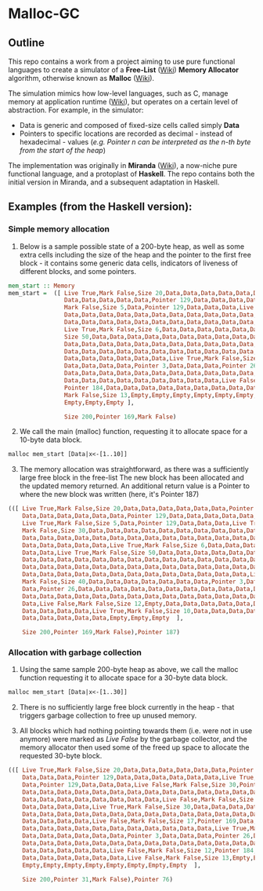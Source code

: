 # Malloc-GC

## Outline 
This repo contains a work from a project aiming to use pure functional languages to create a simulator of a **Free-List** ([Wiki](https://en.wikipedia.org/wiki/Free_list)) **Memory Allocator** algorithm, otherwise known as **Malloc** ([Wiki](https://en.wikipedia.org/wiki/Memory_management#DYNAMIC)). 

The simulation mimics how low-level languages, such as C, manage memory at application runtime ([Wiki](https://en.wikipedia.org/wiki/C_dynamic_memory_allocation)), but operates on a certain level of abstraction. For example, in the simulator:
* Data is generic and composed of fixed-size cells called simply **Data**
* Pointers to specific locations are recorded as decimal - instead of hexadecimal - values (*e.g. Pointer n can be interpreted as the n-th byte from the start of the heap*)

The implementation was originally in **Miranda** ([Wiki](https://en.wikipedia.org/wiki/Miranda_(programming_language))), a now-niche pure functional language, and a protoplast of **Haskell**. The repo contains both the initial version in Miranda, and a subsequent adaptation in Haskell. 

## Examples (from the Haskell version):

### Simple memory allocation

1. Below is a sample possible state of a 200-byte heap, as well as some extra cells including the size of the heap and the pointer to the first free block - it contains some generic data cells, indicators of liveness of different blocks, and some pointers.
```haskell
mem_start :: Memory
mem_start =  ([ Live True,Mark False,Size 20,Data,Data,Data,Data,Data,Data,Pointer 26,Data,
                Data,Data,Data,Data,Data,Pointer 129,Data,Data,Data,Data,Data,Data,Live True,
                Mark False,Size 5,Data,Pointer 129,Data,Data,Data,Live True,Mark False,Size 30,
                Data,Data,Data,Data,Data,Data,Data,Data,Data,Data,Data,Data,Data,Data,Data,
                Data,Data,Data,Data,Data,Data,Data,Data,Data,Data,Data,Data,Data,Data,Data,
                Live True,Mark False,Size 6,Data,Data,Data,Data,Data,Data,Live True,Mark False,
                Size 50,Data,Data,Data,Data,Data,Data,Data,Data,Data,Data,Data,Data,Data,Data,
                Data,Data,Data,Data,Data,Data,Data,Data,Data,Data,Data,Data,Data,Data,Data,
                Data,Data,Data,Data,Data,Data,Data,Data,Data,Data,Data,Data,Data,Data,Data,
                Data,Data,Data,Data,Data,Data,Live True,Mark False,Size 40,Data,Data,Data,
                Data,Data,Data,Data,Pointer 3,Data,Data,Data,Pointer 26,Data,Data,Data,Data,
                Data,Data,Data,Data,Data,Data,Data,Data,Data,Data,Data,Data,Data,Data,Data,
                Data,Data,Data,Data,Data,Data,Data,Data,Data,Live False,Mark False,Size 12,
                Pointer 184,Data,Data,Data,Data,Data,Data,Data,Data,Data,Data,Data,Live False,
                Mark False,Size 13,Empty,Empty,Empty,Empty,Empty,Empty,Empty,Empty,Empty,Empty,
                Empty,Empty,Empty ],

                Size 200,Pointer 169,Mark False)
```
2. We call the main (malloc) function, requesting it to allocate space for a 10-byte data block.
```haskell
malloc mem_start [Data|x<-[1..10]]
```

3. The memory allocation was straightforward, as there was a sufficiently large free block in the free-list The new block has been allocated and the updated memory returned. An additional return value is a Pointer to where the new block was written (here, it's Pointer 187)
```haskell
(([ Live True,Mark False,Size 20,Data,Data,Data,Data,Data,Data,Pointer 26,
    Data,Data,Data,Data,Data,Data,Pointer 129,Data,Data,Data,Data,Data,Data,
    Live True,Mark False,Size 5,Data,Pointer 129,Data,Data,Data,Live True,
    Mark False,Size 30,Data,Data,Data,Data,Data,Data,Data,Data,Data,Data,Data,
    Data,Data,Data,Data,Data,Data,Data,Data,Data,Data,Data,Data,Data,Data,
    Data,Data,Data,Data,Data,Live True,Mark False,Size 6,Data,Data,Data,Data,
    Data,Data,Live True,Mark False,Size 50,Data,Data,Data,Data,Data,Data,Data,
    Data,Data,Data,Data,Data,Data,Data,Data,Data,Data,Data,Data,Data,Data,Data,
    Data,Data,Data,Data,Data,Data,Data,Data,Data,Data,Data,Data,Data,Data,Data,
    Data,Data,Data,Data,Data,Data,Data,Data,Data,Data,Data,Data,Data,Live True,
    Mark False,Size 40,Data,Data,Data,Data,Data,Data,Data,Pointer 3,Data,Data,
    Data,Pointer 26,Data,Data,Data,Data,Data,Data,Data,Data,Data,Data,Data,Data,
    Data,Data,Data,Data,Data,Data,Data,Data,Data,Data,Data,Data,Data,Data,Data,
    Data,Live False,Mark False,Size 12,Empty,Data,Data,Data,Data,Data,Data,Data,
    Data,Data,Data,Data,Live True,Mark False,Size 10,Data,Data,Data,Data,Data,
    Data,Data,Data,Data,Data,Empty,Empty,Empty  ],

    Size 200,Pointer 169,Mark False),Pointer 187)
```
### Allocation with garbage collection

1. Using the same sample 200-byte heap as above, we call the malloc function requesting it to allocate space for a 30-byte data block.
```haskell
malloc mem_start [Data|x<-[1..30]]
```
2. There is no sufficiently large free block currently in the heap - that triggers garbage collection to free up unused memory.

3. All blocks which had nothing pointing towards them (i.e. were not in use anymore) were marked as *Live False* by the garbage collector, and the memory allocator then used some of the freed up space to allocate the requested 30-byte block.
```haskell
(([ Live True,Mark False,Size 20,Data,Data,Data,Data,Data,Data,Pointer 26,Data,Data,Data,
    Data,Data,Data,Pointer 129,Data,Data,Data,Data,Data,Data,Live True,Mark False,Size 5,
    Data,Pointer 129,Data,Data,Data,Live False,Mark False,Size 30,Pointer 64,Data,Data,Data,
    Data,Data,Data,Data,Data,Data,Data,Data,Data,Data,Data,Data,Data,Data,Data,Data,Data,Data,
    Data,Data,Data,Data,Data,Data,Data,Data,Live False,Mark False,Size 6,Pointer 106,Data,
    Data,Data,Data,Data,Live True,Mark False,Size 30,Data,Data,Data,Data,Data,Data,Data,Data,
    Data,Data,Data,Data,Data,Data,Data,Data,Data,Data,Data,Data,Data,Data,Data,Data,Data,Data,
    Data,Data,Data,Data,Live False,Mark False,Size 17,Pointer 169,Data,Data,Data,Data,Data,
    Data,Data,Data,Data,Data,Data,Data,Data,Data,Data,Data,Live True,Mark False,Size 40,Data,
    Data,Data,Data,Data,Data,Data,Pointer 3,Data,Data,Data,Pointer 26,Data,Data,Data,Data,Data,
    Data,Data,Data,Data,Data,Data,Data,Data,Data,Data,Data,Data,Data,Data,Data,Data,Data,Data,
    Data,Data,Data,Data,Data,Live False,Mark False,Size 12,Pointer 184,Data,Data,Data,Data,Data,
    Data,Data,Data,Data,Data,Data,Live False,Mark False,Size 13,Empty,Empty,Empty,Empty,Empty,
    Empty,Empty,Empty,Empty,Empty,Empty,Empty,Empty  ],

    Size 200,Pointer 31,Mark False),Pointer 76)
 ```
